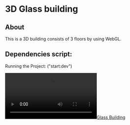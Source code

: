 # 3D Glass building

## About

This is a 3D building consists of 3 floors by using WebGL.

## Dependencies script:

Running the Project: ("start:dev")

[![Glass Building](https://github.com/Nourhan-Adell/WebGL/blob/7787b3ccf59f31af5b8743c564081c92872ca7fa/glass-building.mp4)](https://github.com/Nourhan-Adell/WebGL/blob/7787b3ccf59f31af5b8743c564081c92872ca7fa/glass-building.mp4)
